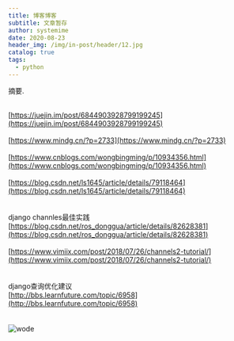 ```yaml
---
title: 博客博客
subtitle: 文章暂存
author: systemime
date: 2020-08-23
header_img: /img/in-post/header/12.jpg
catalog: true
tags:
  - python
---
```

摘要.

<!-- more -->

<br />[https://juejin.im/post/6844903928799199245](https://juejin.im/post/6844903928799199245)<br />
<br />[https://www.mindg.cn/?p=2733](https://www.mindg.cn/?p=2733)<br />
<br />[https://www.cnblogs.com/wongbingming/p/10934356.html](https://www.cnblogs.com/wongbingming/p/10934356.html)<br />
<br />[https://blog.csdn.net/ls1645/article/details/79118464](https://blog.csdn.net/ls1645/article/details/79118464)<br />
<br />
<br />django channles最佳实践<br />[https://blog.csdn.net/ros_donggua/article/details/82628381](https://blog.csdn.net/ros_donggua/article/details/82628381)<br />
<br />[https://www.vimiix.com/post/2018/07/26/channels2-tutorial/](https://www.vimiix.com/post/2018/07/26/channels2-tutorial/)<br />
<br />
<br />django查询优化建议<br />[http://bbs.learnfuture.com/topic/6958](http://bbs.learnfuture.com/topic/6958)<br />
<br />
<br />![wode](https://cdn.nlark.com/yuque/0/2020/jpeg/663138/1606362684960-2b3e6c20-31f0-4427-a8b5-544b4b40b6e2.jpeg#align=left&display=inline&height=1202&margin=%5Bobject%20Object%5D&name=wode&originHeight=180&originWidth=180&size=0&status=done&style=none&width=1202)<br />

